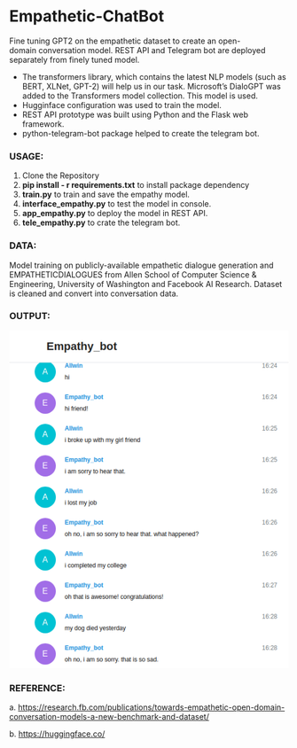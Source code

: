 # Empathetic-ChatBot
Fine tuning GPT2 on the empathetic dataset to create an open-domain conversation model. REST API and Telegram bot are deployed separately from finely tuned model.
* The transformers library, which contains the latest NLP models (such as BERT, XLNet, GPT-2) will help us in our task. Microsoft’s DialoGPT was added to the Transformers model collection. This model is used.
* Hugginface configuration was used to train the model.
* REST API prototype was built using Python and the Flask web framework.
* python-telegram-bot package helped to create the telegram bot.

### USAGE:
1. Clone the Repository
2. **pip install - r requirements.txt**  to install package dependency
3. **train.py** to train and save the empathy model.
4. **interface_empathy.py** to test the model in console.
5. **app_empathy.py** to deploy the model in REST API.
6. **tele_empathy.py**  to crate the telegram bot.

### DATA:
Model training on publicly-available empathetic dialogue generation and EMPATHETICDIALOGUES from Allen School of Computer Science & Engineering, University of Washington and Facebook AI Research.
Dataset is cleaned and convert into conversation data.

### OUTPUT:
![Sample Output](https://github.com/Allwinraj/Empathetic-ChatBot/blob/main/Output.png)

### REFERENCE:
a. https://research.fb.com/publications/towards-empathetic-open-domain-conversation-models-a-new-benchmark-and-dataset/

b. https://huggingface.co/


